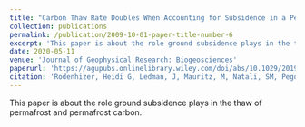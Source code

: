 ```yaml
---
title: "Carbon Thaw Rate Doubles When Accounting for Subsidence in a Permafrost Warming Experiment"
collection: publications
permalink: /publication/2009-10-01-paper-title-number-6
excerpt: 'This paper is about the role ground subsidence plays in the thaw of permafrost and permafrost carbon.'
date: 2020-05-11
venue: 'Journal of Geophysical Research: Biogeosciences'
paperurl: 'https://agupubs.onlinelibrary.wiley.com/doi/abs/10.1029/2019JG005528'
citation: 'Rodenhizer, Heidi G, Ledman, J, Mauritz, M, Natali, SM, Pegoraro, E, Plaza, C, Romano, E, Schädel, C, Taylor, M and Schuur, E, 2020. Carbon Thaw Rate Doubles When Accounting for Subsidence in a Permafrost Warming Experiment. Journal of Geophysical Research: Biogeosciences, 125(6):e2019JG005528.'
---
```


This paper is about the role ground subsidence plays in the thaw of permafrost and permafrost carbon.